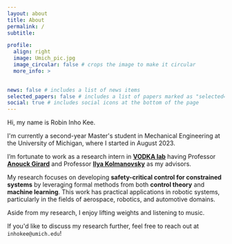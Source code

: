 ```yaml
---
layout: about
title: About
permalink: /
subtitle: 

profile:
  align: right
  image: Umich_pic.jpg
  image_circular: false # crops the image to make it circular
  more_info: >
    

news: false # includes a list of news items
selected_papers: false # includes a list of papers marked as "selected={true}"
social: true # includes social icons at the bottom of the page
---
```



Hi, my name is Robin Inho Kee. 

I'm currently a second-year Master's student in Mechanical Engineering at the University of Michigan, where I started in August 2023. 

I’m fortunate to work as a research intern in **<a href='https://vodca.engin.umich.edu/'>VODKA lab</a>** having Professor **<a href='https://vodca.engin.umich.edu/'>Anouck Girard</a>** and Professor **<a href='https://sites.google.com/a/umich.edu/kolmanovsky/'>Ilya Kolmanovsky</a>** as my advisors. 

My research focuses on developing **safety-critical control for constrained systems** by leveraging formal methods from both **control theory** and **machine learning**. 
This work has practical applications in robotic systems, particularly in the fields of aerospace, robotics, and automotive domains. 

Aside from my research, I enjoy lifting weights and listening to music. 

If you'd like to discuss my research further, feel free to reach out at ``inhokee@umich.edu``!